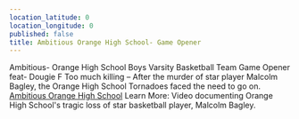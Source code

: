 ```yaml
---
location_latitude: 0
location_longitude: 0
published: false
title: Ambitious Orange High School- Game Opener
---
```


Ambitious- Orange High School Boys Varsity Basketball Team Game Opener feat- Dougie F
Too much killing – After the murder of star player Malcolm Bagley, the Orange High School Tornadoes faced the need to go on.
[Ambitious Orange High School](https://www.youtube.com/watch?v=8XuTf0EpVXI) Learn More: Video documenting Orange High School's tragic loss of star basketball player, Malcolm Bagley. 
